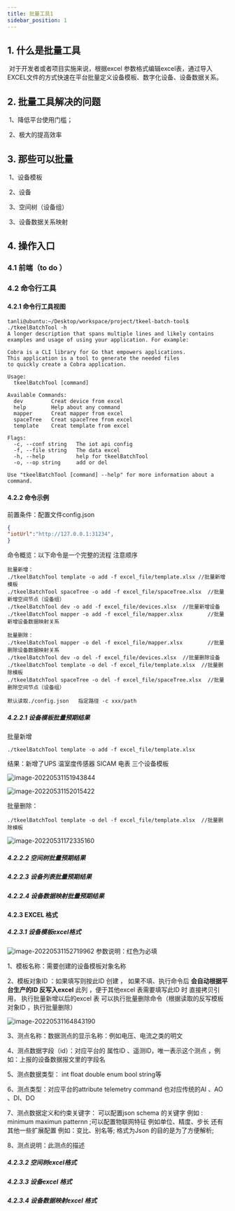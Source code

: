 ```yaml
---
title: 批量工具1
sidebar_position: 1
---
```




## 1. 什么是批量工具
​		对于开发者或者项目实施来说，根据excel 参数格式编辑excel表，通过导入EXCEL文件的方式快速在平台批量定义设备模板、数字化设备、设备数据关系。

##  2. 批量工具解决的问题
​     1、降低平台使用门槛；

​     2、极大的提高效率

## 3. 那些可以批量
​     1、设备模板

​     2、设备

​     3、空间树（设备组）

​     3、设备数据关系映射

## 4. 操作入口

### 4.1 前端（to do ）

### 4.2 命令行工具

#### 4.2.1 命令行工具视图

```
tanli@ubuntu:~/Desktop/workspace/project/tkeel-batch-tool$ ./tkeelBatchTool -h
A longer description that spans multiple lines and likely contains
examples and usage of using your application. For example:

Cobra is a CLI library for Go that empowers applications.
This application is a tool to generate the needed files
to quickly create a Cobra application.

Usage:
  tkeelBatchTool [command]

Available Commands:
  dev         Creat device from excel
  help        Help about any command
  mapper      Creat mapper from excel
  spaceTree   Creat spaceTree from excel
  template    Creat template from excel

Flags:
  -c, --conf string   The iot api config
  -f, --file string   The data excel
  -h, --help          help for tkeelBatchTool
  -o, --op string     add or del

Use "tkeelBatchTool [command] --help" for more information about a command.

```



#### 4.2.2 命令示例

前置条件：配置文件config.json 

```json
{
"iotUrl":"http://127.0.0.1:31234",                                       //tkeel 平台设备管理服务url	"token":"eyJhbGciOiJIUzUxMiIsInR5cCI6IkpXVCJ9.eyJhdWQiOiJ0a2VlbCIsImV4cCI6MTY1MzQ0ODAwOCwic3ViIjoidXNyLWY0ZTFiMDY4YWE3YzE4YzFiNjQxYjJhNTA2OTUifQ.bVr41poNuKx9QgZJMdTGgeHNRffJzmiQfOpOdazF3yhO-RE14bhD"     //用户token 
}  
```

命令概览：以下命令是一个完整的流程  注意顺序

```
批量新增：
./tkeelBatchTool template -o add -f excel_file/template.xlsx //批量新增模板
./tkeelBatchTool spaceTree -o add -f excel_file/spaceTree.xlsx  //批量新增空间节点（设备组）
./tkeelBatchTool dev -o add -f excel_file/devices.xlsx  //批量新增设备
./tkeelBatchTool mapper -o add -f excel_file/mapper.xlsx        //批量新增设备数据映射关系

批量删除：
./tkeelBatchTool mapper -o del -f excel_file/mapper.xlsx        //批量删除设备数据映射关系 
./tkeelBatchTool dev -o del -f excel_file/devices.xlsx  //批量删除设备
./tkeelBatchTool template -o del -f excel_file/template.xlsx  //批量删除模板
./tkeelBatchTool spaceTree -o del -f excel_file/spaceTree.xlsx  //批量删除空间节点（设备组）

默认读取./config.json   指定路径 -c xxx/path
```

##### 4.2.2.1 设备模板批量预期结果

批量新增

```
./tkeelBatchTool template -o add -f excel_file/template.xlsx
```

结果：新增了UPS   温室度传感器   SICAM 电表  三个设备模板

![image-20220531151943844](../../../../static/images/device/image-20220531151943844.png)

![image-20220531152015422](../../../../static/images/device/image-20220531152015422.png)

批量删除：

```
./tkeelBatchTool template -o del -f excel_file/template.xlsx  //批量删除模板
```

![image-20220531172335160](../../../../static/images/device/image-20220531172335160.png)

##### 4.2.2.2 空间树批量预期结果

##### 4.2.2.3 设备列表批量预期结果

##### 4.2.2.4 设备数据映射批量预期结果



#### 4.2.3 EXCEL 格式

##### 4.2.3.1 设备模板excel格式

![image-20220531152719962](../../../../static/images/device/image-20220531152719962.png)
参数说明：红色为必填

1、模板名称：需要创建的设备模板对象名称

2、模板对象ID  ：如果填写则按此ID 创建  ， 如果不填、执行命令后 **会自动根据平台生产的ID 反写入excel** 此列  ，便于其他excel 表需要填写此ID 时  直接拷贝引用， 执行批量新增以后的excel 表  可以执行批量删除命令（根据读取的反写模板对象ID ，执行批量删除）

![image-20220531164843190](../../../../static/images/device/image-20220531164843190.png)

3、测点名称：数据测点的显示名称：例如电压、电流之类的明文

4、测点数据字段（id）：对应平台的 属性ID 、遥测ID，唯一表示这个测点 ，例如：上报的设备数据报文里的字段名

5、测点数据类型： int  float  double enum  bool  string等

6、测点类型：对应平台的attribute telemetry command    也对应传统的AI 、AO 、DI、DO 

7、测点数据定义和约束关键字： 可以配置json schema 的关键字  例如  :  minimum maximun  patternn  ;可以配置物联网特征 例如单位、精度、步长 还有其他一些扩展配置 例如：变比、别名等;    格式为Json 的目的是为了方便解析;

8、测点说明：此测点的描述



##### 4.2.3.2 空间树excel格式



##### 4.2.3.3 设备excel 格式



##### 4.2.3.4 设备数据映射excel 格式







